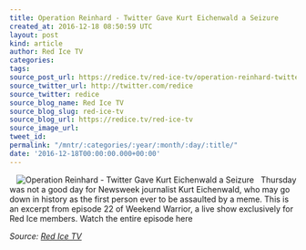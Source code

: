 ```yaml
---
title: Operation Reinhard - Twitter Gave Kurt Eichenwald a Seizure
created_at: 2016-12-18 08:50:59 UTC
layout: post
kind: article
author: Red Ice TV
categories: 
tags: 
source_post_url: https://redice.tv/red-ice-tv/operation-reinhard-twitter-gave-kurt-eichenwald-a-seizure
source_twitter_url: http://twitter.com/redice
source_twitter: redice
source_blog_name: Red Ice TV
source_blog_slug: red-ice-tv
source_blog_url: https://redice.tv/red-ice-tv
source_image_url: 
tweet_id: 
permalink: "/mntr/:categories/:year/:month/:day/:title/"
date: '2016-12-18T00:00:00.000+00:00'
---
```

<img align="left" hspace="12" alt="Operation Reinhard - Twitter Gave Kurt Eichenwald a Seizure" src="https://rdice.net/a/c/t/16/RIL-ep22-Operation-Reinhard-Twitter-Gave-Kurt-Eichenwald-a-Seizure.9cd7b47f.jpg"> Thursday was not a good day for Newsweek journalist Kurt Eichenwald, who may go down in history as the first person ever to be assaulted by a meme.
This is an excerpt from episode 22 of Weekend Warrior, a live show exclusively for Red Ice members. Watch the entire episode here<div class="">
    <i>Source: <a href="https://redice.tv/red-ice-tv">Red Ice TV</a></i>
</div>
